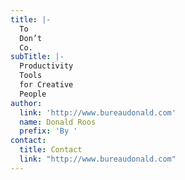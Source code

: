 ```yaml
---
title: |-
  To
  Don’t
  Co.
subTitle: |-
  Productivity
  Tools
  for Creative
  People
author:
  link: 'http://www.bureaudonald.com'
  name: Donald Roos
  prefix: 'By '
contact:
  title: Contact
  link: "http://www.bureaudonald.com"
---
```

